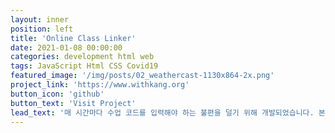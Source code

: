 ```yaml
---
layout: inner
position: left
title: 'Online Class Linker'
date: 2021-01-08 00:00:00
categories: development html web
tags: JavaScript Html CSS Covid19
featured_image: '/img/posts/02_weathercast-1130x864-2x.png'
project_link: 'https://www.withkang.org'
button_icon: 'github'
button_text: 'Visit Project'
lead_text: '매 시간마다 수업 코드를 입력해야 하는 불편을 덜기 위해 개발되었습니다. 본 사이트를 이용하면 시간표에 맞는 수업에 쉽게 접속이 가능합니다.'
---
```

